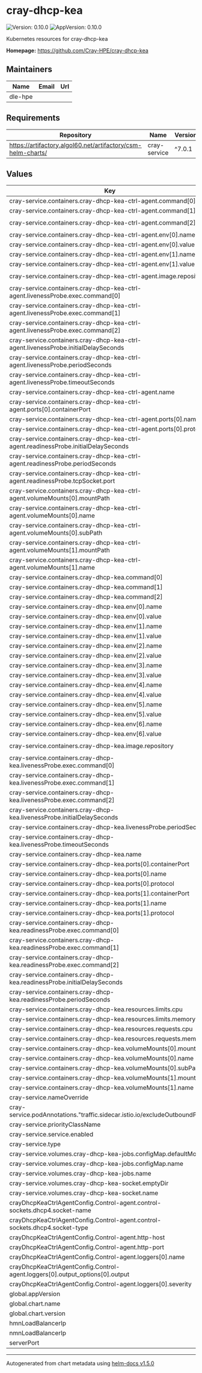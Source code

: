 # cray-dhcp-kea

![Version: 0.10.0](https://img.shields.io/badge/Version-0.10.0-informational?style=flat-square) ![AppVersion: 0.10.0](https://img.shields.io/badge/AppVersion-0.10.0-informational?style=flat-square)

Kubernetes resources for cray-dhcp-kea

**Homepage:** <https://github.com/Cray-HPE/cray-dhcp-kea>

## Maintainers

| Name | Email | Url |
| ---- | ------ | --- |
| dle-hpe |  |  |

## Requirements

| Repository | Name | Version |
|------------|------|---------|
| https://artifactory.algol60.net/artifactory/csm-helm-charts/ | cray-service | ^7.0.1 |

## Values

| Key | Type | Default | Description |
|-----|------|---------|-------------|
| cray-service.containers.cray-dhcp-kea-ctrl-agent.command[0] | string | `"sh"` |  |
| cray-service.containers.cray-dhcp-kea-ctrl-agent.command[1] | string | `"-c"` |  |
| cray-service.containers.cray-dhcp-kea-ctrl-agent.command[2] | string | `"/srv/kea/startup-dhcp-ctrl-agent.sh"` |  |
| cray-service.containers.cray-dhcp-kea-ctrl-agent.env[0].name | string | `"DHCP_CAHOST"` |  |
| cray-service.containers.cray-dhcp-kea-ctrl-agent.env[0].value | string | `"0.0.0.0"` |  |
| cray-service.containers.cray-dhcp-kea-ctrl-agent.env[1].name | string | `"DHCP_CAPORT"` |  |
| cray-service.containers.cray-dhcp-kea-ctrl-agent.env[1].value | string | `"8000"` |  |
| cray-service.containers.cray-dhcp-kea-ctrl-agent.image.repository | string | `"artifactory.algol60.net/csm-docker/stable/cray-dhcp-kea"` |  |
| cray-service.containers.cray-dhcp-kea-ctrl-agent.livenessProbe.exec.command[0] | string | `"/bin/sh"` |  |
| cray-service.containers.cray-dhcp-kea-ctrl-agent.livenessProbe.exec.command[1] | string | `"-c"` |  |
| cray-service.containers.cray-dhcp-kea-ctrl-agent.livenessProbe.exec.command[2] | string | `"/srv/kea/health-check.sh"` |  |
| cray-service.containers.cray-dhcp-kea-ctrl-agent.livenessProbe.initialDelaySeconds | int | `30` |  |
| cray-service.containers.cray-dhcp-kea-ctrl-agent.livenessProbe.periodSeconds | int | `60` |  |
| cray-service.containers.cray-dhcp-kea-ctrl-agent.livenessProbe.timeoutSeconds | int | `20` |  |
| cray-service.containers.cray-dhcp-kea-ctrl-agent.name | string | `"cray-dhcp-kea-ctrl-agent"` |  |
| cray-service.containers.cray-dhcp-kea-ctrl-agent.ports[0].containerPort | int | `8000` |  |
| cray-service.containers.cray-dhcp-kea-ctrl-agent.ports[0].name | string | `"kea-ctrl-tcp"` |  |
| cray-service.containers.cray-dhcp-kea-ctrl-agent.ports[0].protocol | string | `"TCP"` |  |
| cray-service.containers.cray-dhcp-kea-ctrl-agent.readinessProbe.initialDelaySeconds | int | `30` |  |
| cray-service.containers.cray-dhcp-kea-ctrl-agent.readinessProbe.periodSeconds | int | `60` |  |
| cray-service.containers.cray-dhcp-kea-ctrl-agent.readinessProbe.tcpSocket.port | int | `8000` |  |
| cray-service.containers.cray-dhcp-kea-ctrl-agent.volumeMounts[0].mountPath | string | `"/cray-dhcp-kea-socket"` |  |
| cray-service.containers.cray-dhcp-kea-ctrl-agent.volumeMounts[0].name | string | `"cray-dhcp-kea-socket"` |  |
| cray-service.containers.cray-dhcp-kea-ctrl-agent.volumeMounts[0].subPath | string | `"cray-dhcp-kea-socket"` |  |
| cray-service.containers.cray-dhcp-kea-ctrl-agent.volumeMounts[1].mountPath | string | `"/srv/kea"` |  |
| cray-service.containers.cray-dhcp-kea-ctrl-agent.volumeMounts[1].name | string | `"cray-dhcp-kea-jobs"` |  |
| cray-service.containers.cray-dhcp-kea.command[0] | string | `"sh"` |  |
| cray-service.containers.cray-dhcp-kea.command[1] | string | `"-c"` |  |
| cray-service.containers.cray-dhcp-kea.command[2] | string | `"/srv/kea/startup-dhcp.sh"` |  |
| cray-service.containers.cray-dhcp-kea.env[0].name | string | `"TFTP_SERVER_NMN"` |  |
| cray-service.containers.cray-dhcp-kea.env[0].value | string | `"10.92.100.60"` |  |
| cray-service.containers.cray-dhcp-kea.env[1].name | string | `"TFTP_SERVER_HMN"` |  |
| cray-service.containers.cray-dhcp-kea.env[1].value | string | `"10.94.100.60"` |  |
| cray-service.containers.cray-dhcp-kea.env[2].name | string | `"UNBOUND_SERVER_NMN"` |  |
| cray-service.containers.cray-dhcp-kea.env[2].value | string | `"10.92.100.225"` |  |
| cray-service.containers.cray-dhcp-kea.env[3].name | string | `"UNBOUND_SERVER_HMN"` |  |
| cray-service.containers.cray-dhcp-kea.env[3].value | string | `"10.94.100.225"` |  |
| cray-service.containers.cray-dhcp-kea.env[4].name | string | `"NMN_LOADBALANCER_IP"` |  |
| cray-service.containers.cray-dhcp-kea.env[4].value | string | `"10.92.100.222"` |  |
| cray-service.containers.cray-dhcp-kea.env[5].name | string | `"HMN_LOADBALANCER_IP"` |  |
| cray-service.containers.cray-dhcp-kea.env[5].value | string | `"10.94.100.222"` |  |
| cray-service.containers.cray-dhcp-kea.env[6].name | string | `"DHCP_HELPER_INTERVAL_SECONDS"` |  |
| cray-service.containers.cray-dhcp-kea.env[6].value | string | `"120"` |  |
| cray-service.containers.cray-dhcp-kea.image.repository | string | `"artifactory.algol60.net/csm-docker/stable/cray-dhcp-kea"` |  |
| cray-service.containers.cray-dhcp-kea.livenessProbe.exec.command[0] | string | `"/bin/sh"` |  |
| cray-service.containers.cray-dhcp-kea.livenessProbe.exec.command[1] | string | `"-c"` |  |
| cray-service.containers.cray-dhcp-kea.livenessProbe.exec.command[2] | string | `"/srv/kea/health-check.sh"` |  |
| cray-service.containers.cray-dhcp-kea.livenessProbe.initialDelaySeconds | int | `30` |  |
| cray-service.containers.cray-dhcp-kea.livenessProbe.periodSeconds | int | `60` |  |
| cray-service.containers.cray-dhcp-kea.livenessProbe.timeoutSeconds | int | `20` |  |
| cray-service.containers.cray-dhcp-kea.name | string | `"cray-dhcp-kea"` |  |
| cray-service.containers.cray-dhcp-kea.ports[0].containerPort | int | `6067` |  |
| cray-service.containers.cray-dhcp-kea.ports[0].name | string | `"kea-server-udp"` |  |
| cray-service.containers.cray-dhcp-kea.ports[0].protocol | string | `"UDP"` |  |
| cray-service.containers.cray-dhcp-kea.ports[1].containerPort | int | `6067` |  |
| cray-service.containers.cray-dhcp-kea.ports[1].name | string | `"kea-server-tcp"` |  |
| cray-service.containers.cray-dhcp-kea.ports[1].protocol | string | `"TCP"` |  |
| cray-service.containers.cray-dhcp-kea.readinessProbe.exec.command[0] | string | `"/bin/sh"` |  |
| cray-service.containers.cray-dhcp-kea.readinessProbe.exec.command[1] | string | `"-c"` |  |
| cray-service.containers.cray-dhcp-kea.readinessProbe.exec.command[2] | string | `"/srv/kea/health-check.sh"` |  |
| cray-service.containers.cray-dhcp-kea.readinessProbe.initialDelaySeconds | int | `30` |  |
| cray-service.containers.cray-dhcp-kea.readinessProbe.periodSeconds | int | `60` |  |
| cray-service.containers.cray-dhcp-kea.resources.limits.cpu | string | `"6"` |  |
| cray-service.containers.cray-dhcp-kea.resources.limits.memory | string | `"3Gi"` |  |
| cray-service.containers.cray-dhcp-kea.resources.requests.cpu | string | `"2"` |  |
| cray-service.containers.cray-dhcp-kea.resources.requests.memory | string | `"1Gi"` |  |
| cray-service.containers.cray-dhcp-kea.volumeMounts[0].mountPath | string | `"/cray-dhcp-kea-socket"` |  |
| cray-service.containers.cray-dhcp-kea.volumeMounts[0].name | string | `"cray-dhcp-kea-socket"` |  |
| cray-service.containers.cray-dhcp-kea.volumeMounts[0].subPath | string | `"cray-dhcp-kea-socket"` |  |
| cray-service.containers.cray-dhcp-kea.volumeMounts[1].mountPath | string | `"/srv/kea"` |  |
| cray-service.containers.cray-dhcp-kea.volumeMounts[1].name | string | `"cray-dhcp-kea-jobs"` |  |
| cray-service.nameOverride | string | `"cray-dhcp-kea"` |  |
| cray-service.podAnnotations."traffic.sidecar.istio.io/excludeOutboundPorts" | string | `"6067"` |  |
| cray-service.priorityClassName | string | `"csm-high-priority-service"` |  |
| cray-service.service.enabled | bool | `false` |  |
| cray-service.type | string | `"Deployment"` |  |
| cray-service.volumes.cray-dhcp-kea-jobs.configMap.defaultMode | int | `511` |  |
| cray-service.volumes.cray-dhcp-kea-jobs.configMap.name | string | `"cray-dhcp-kea-jobs"` |  |
| cray-service.volumes.cray-dhcp-kea-jobs.name | string | `"cray-dhcp-kea-jobs"` |  |
| cray-service.volumes.cray-dhcp-kea-socket.emptyDir | object | `{}` |  |
| cray-service.volumes.cray-dhcp-kea-socket.name | string | `"cray-dhcp-kea-socket"` |  |
| crayDhcpKeaCtrlAgentConfig.Control-agent.control-sockets.dhcp4.socket-name | string | `"/cray-dhcp-kea-socket/cray-dhcp-kea.socket"` |  |
| crayDhcpKeaCtrlAgentConfig.Control-agent.control-sockets.dhcp4.socket-type | string | `"unix"` |  |
| crayDhcpKeaCtrlAgentConfig.Control-agent.http-host | string | `"0.0.0.0"` |  |
| crayDhcpKeaCtrlAgentConfig.Control-agent.http-port | int | `8000` |  |
| crayDhcpKeaCtrlAgentConfig.Control-agent.loggers[0].name | string | `"cray-dhcp-kea-ctrl-agent"` |  |
| crayDhcpKeaCtrlAgentConfig.Control-agent.loggers[0].output_options[0].output | string | `"stdout"` |  |
| crayDhcpKeaCtrlAgentConfig.Control-agent.loggers[0].severity | string | `"ERROR"` |  |
| global.appVersion | string | `"0.10.0"` |  |
| global.chart.name | string | `"cray-dhcp-kea"` |  |
| global.chart.version | string | `"0.10.0"` |  |
| hmnLoadBalancerIp | string | `"10.94.100.222"` |  |
| nmnLoadBalancerIp | string | `"10.92.100.222"` |  |
| serverPort | int | `6067` |  |

----------------------------------------------
Autogenerated from chart metadata using [helm-docs v1.5.0](https://github.com/norwoodj/helm-docs/releases/v1.5.0)
